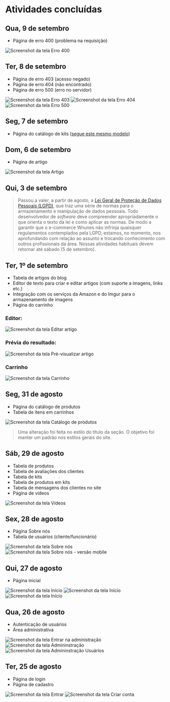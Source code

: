 # Atividades concluídas

## Qua, 9 de setembro

- Página de erro 400 (problema na requisição)

![Screenshot da tela Erro 400](https://i.imgur.com/zcasuIl.png)

## Ter, 8 de setembro

- Página de erro 403 (acesso negado)
- Página de erro 404 (não encontrado)
- Página de erro 500 (erro no servidor)

![Screenshot da tela Erro 403](https://i.imgur.com/qbAlpoQ.png)
![Screenshot da tela Erro 404](https://i.imgur.com/K3dHeeB.png)
![Screenshot da tela Erro 500](https://i.imgur.com/iaYu4r5.png)

## Seg, 7 de setembro

- Página do catálogo de kits ([segue este mesmo modelo](#seg-31-de-agosto))

## Dom, 6 de setembro

- Página de artigo

![Screenshot da tela Artigo](https://i.imgur.com/1liGmKa.png)

## Qui, 3 de setembro

>Passou a valer, a partir de agosto, a [Lei Geral de Proteção de Dados Pessoais (LGPD)](http://www.planalto.gov.br/ccivil_03/_Ato2015-2018/2018/Lei/L13709.htm), que traz uma série de normas para o armazenamento e manipulação de dados pessoais. Todo desenvolvedor de _software_ deve compreender apropriadamente o que orienta o texto da lei e como aplicar as normas. De modo a garantir que o e-commerce Wnunes não infrinja quaisquer regulamentos contemplados pela LGPD, estamos, no momento, nos aprofundando com relação ao assunto e trocando conhecimento com outros profissionais da área. Nossas atividades habituais devem retornar até sábado (5 de setembro).

## Ter, 1º de setembro

- Tabela de artigos do blog
- Editor de texto para criar e editar artigos (com suporte a imagens, links etc.)
- Integração com os serviços da Amazon e do Imgur para o armazenamento de imagens
- Página do carrinho

### Editor:

![Screenshot da tela Editar artigo](https://i.imgur.com/BChDyNi.png)

### Prévia do resultado:

![Screenshot da tela Pré-visualizar artigo](https://i.imgur.com/eFQr7mn.png)

### Carrinho

![Screenshot da tela Carrinho](https://i.imgur.com/zYFVw7S.png)

## Seg, 31 de agosto

- Página do catálogo de produtos
- Tabela de ítens em carrinhos

![Screenshot da tela Catálogo de produtos](https://i.imgur.com/BecQ9MA.png)

>Uma alteração foi feita no estilo do título da seção. O objetivo foi manter um padrão nos estilos gerais do site.

## Sáb, 29 de agosto

- Tabela de produtos
- Tabela de avaliações dos clientes
- Tabela de kits
- Tabela de produtos em kits
- Tabela de mensagens dos clientes no site
- Página de vídeos

![Screenshot da tela Vídeos](https://i.imgur.com/yyF2QK0.png)

## Sex, 28 de agosto

- Página Sobre nós
- Tabela de usuários (cliente/funcionário)

![Screenshot da tela Sobre nós](https://i.imgur.com/9OYp0QF.png)
![Screenshot da tela Sobre nós - versão mobile](https://i.imgur.com/hTiJ1Hw.png)

## Qui, 27 de agosto

- Página inicial

![Screenshot da tela Início](https://i.imgur.com/10r3ecU.png)
![Screenshot da tela Início](https://i.imgur.com/0IwN6ak.png)
![Screenshot da tela Início](https://i.imgur.com/8JGcSQd.png)

## Qua, 26 de agosto
- Autenticação de usuários
- Área administrativa

![Screenshot da tela Entrar na administração](https://i.imgur.com/HfibP76.png)
![Screenshot da tela Admininstração](https://i.imgur.com/GWlrfWs.png)
![Screenshot da tela Admininstração Usuários](https://i.imgur.com/YwBIfZ7.png)

## Ter, 25 de agosto
- Página de login
- Página de cadastro

![Screenshot da tela Entrar](https://i.imgur.com/UM9kbPH.png)
![Screenshot da tela Criar conta](https://i.imgur.com/IzOSalH.png)
